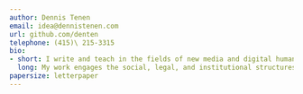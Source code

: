 ```yaml
---
author: Dennis Tenen
email: idea@dennistenen.com
url: github.com/denten
telephone: (415)\ 215-3315
bio:
- short: I write and teach in the fields of new media and digital humanities at Columbia University. My research often happens at the intersection of texts, people, and technology.
  long: My work engages the social, legal, and institutional structures that regulate the formation of knowledge and literary practice. A former software engineer at Microsoft and currently a faculty associate at the Berkman Center for Internet and Society at Harvard, I am currently working to complete my first book manuscript on algorithmic imagination and have begun work on my second project on suggestion engines. For more information, syllabi, publication list, vitae, and updates visit my personal site at [dennistenen.com](http://dennistenen.com/).
papersize: letterpaper
---
```









